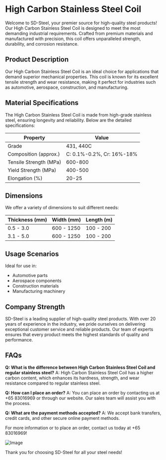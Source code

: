 # High Carbon Stainless Steel Coil

Welcome to SD-Steel, your premier source for high-quality steel products! Our High Carbon Stainless Steel Coil is designed to meet the most demanding industrial requirements. Crafted from premium materials and manufactured with precision, this coil offers unparalleled strength, durability, and corrosion resistance.

## Product Description
Our High Carbon Stainless Steel Coil is an ideal choice for applications that demand superior mechanical properties. This coil is known for its excellent tensile strength and wear resistance, making it perfect for industries such as automotive, aerospace, construction, and manufacturing.

## Material Specifications
The High Carbon Stainless Steel Coil is made from high-grade stainless steel, ensuring longevity and reliability. Below are the detailed specifications:

| Property                | Value                          |
|-------------------------|--------------------------------|
| Grade                   | 431, 440C                      |
| Composition (approx.)   | C: 0.1%-0.2%, Cr: 16%-18%      |
| Tensile Strength (MPa)  | 600-800                        |
| Yield Strength (MPa)    | 400-500                        |
| Elongation (%)          | 20-25                          |

## Dimensions
We offer a variety of dimensions to suit different needs:

| Thickness (mm) | Width (mm) | Length (m) |
|----------------|------------|------------|
| 0.5 - 3.0      | 600 - 1250 | 100 - 200  |
| 3.1 - 5.0      | 600 - 1250 | 100 - 200  |

## Usage Scenarios
Ideal for use in:
- Automotive parts
- Aerospace components
- Construction materials
- Manufacturing machinery

## Company Strength
SD-Steel is a leading supplier of high-quality steel products. With over 20 years of experience in the industry, we pride ourselves on delivering exceptional customer service and reliable products. Our team of experts ensures that every product meets the highest standards of quality and performance.

## FAQs
**Q: What is the difference between High Carbon Stainless Steel Coil and regular stainless steel?**
A: High Carbon Stainless Steel Coil has a higher carbon content, which enhances its hardness, strength, and wear resistance compared to regular stainless steel.

**Q: How can I place an order?**
A: You can place an order by contacting us at +65 83016969 or through our website. Our sales team will assist you with the process.

**Q: What are the payment methods accepted?**
A: We accept bank transfers, credit cards, and other secure online payment methods.

For more information or to place an order, contact us today at +65 83016969!

![Image](https://github.com/user-attachments/assets/2567258e-e124-4816-932d-1809bd27ef0b)

Thank you for choosing SD-Steel for all your steel needs!